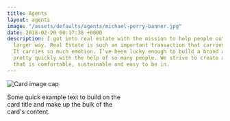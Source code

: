 ```yaml
---
title: Agents
layout: agents
image: "/assets/defaults/agents/michael-perry-banner.jpg"
date: 2018-02-20 00:17:38 +0000
description: I got into real estate with the mission to help people out in a much
  larger way. Real Estate is such an important transaction that carries so much weight.
  It carries so much emotion. I've been lucky enough to build a brand and a business
  pretty quickly with the help of so many people. We strive to create an environment
  that is comfortable, sustainable and easy to be in.
---
```

<div class="card" style="width: 18rem;">
  <img class="card-img-top" src="..." alt="Card image cap">
  <div class="card-body">
    <p class="card-text">Some quick example text to build on the card title and make up the bulk of the card's content.</p>
  </div>
</div>

